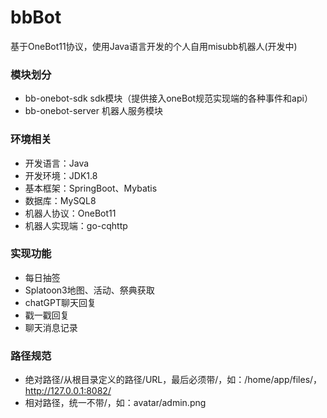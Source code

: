 # bbBot

基于OneBot11协议，使用Java语言开发的个人自用misubb机器人(开发中)

### 模块划分

- bb-onebot-sdk sdk模块（提供接入oneBot规范实现端的各种事件和api）
- bb-onebot-server 机器人服务模块

### 环境相关
- 开发语言：Java
- 开发环境：JDK1.8
- 基本框架：SpringBoot、Mybatis
- 数据库：MySQL8
- 机器人协议：OneBot11
- 机器人实现端：go-cqhttp

### 实现功能
- 每日抽签
- Splatoon3地图、活动、祭典获取
- chatGPT聊天回复
- 戳一戳回复
- 聊天消息记录

### 路径规范
- 绝对路径/从根目录定义的路径/URL，最后必须带/，如：/home/app/files/，http://127.0.0.1:8082/
- 相对路径，统一不带/，如：avatar/admin.png